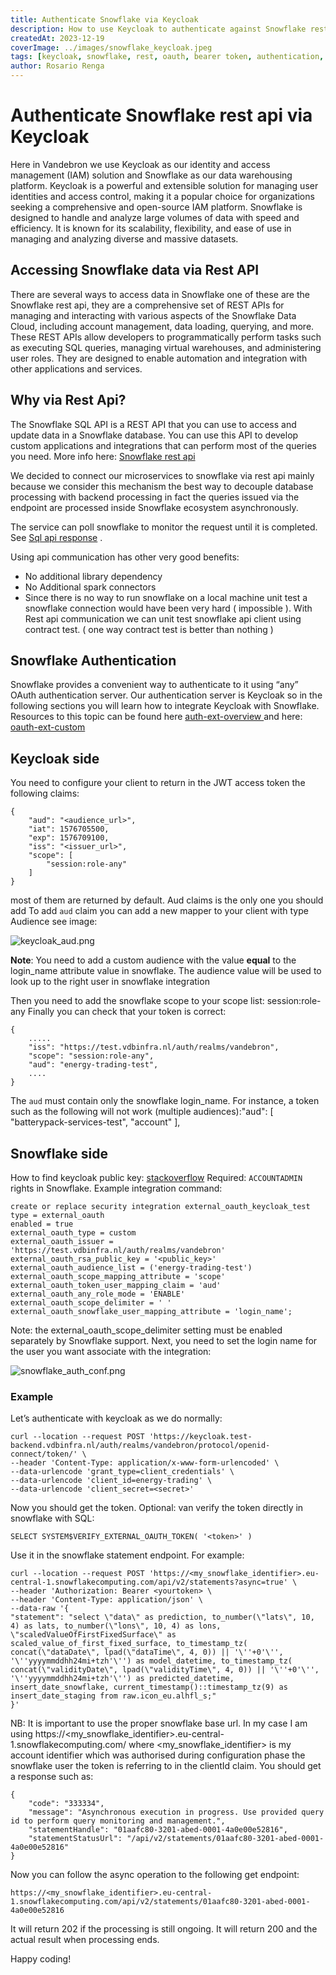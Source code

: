 ```yaml
---
title: Authenticate Snowflake via Keycloak
description: How to use Keycloak to authenticate against Snowflake rest api
createdAt: 2023-12-19
coverImage: ../images/snowflake_keycloak.jpeg
tags: [keycloak, snowflake, rest, oauth, bearer token, authentication, security]
author: Rosario Renga
---
```



# Authenticate Snowflake rest api via Keycloak

Here in Vandebron  we use Keycloak as our identity and access management (IAM) solution and Snowflake as our data warehousing platform. 
Keycloak is a powerful and extensible solution for managing user identities and access control, making it a popular choice for organizations seeking a comprehensive and open-source IAM platform.
Snowflake is designed to handle and analyze large volumes of data with speed and efficiency. It is known for its scalability, flexibility, and ease of use in managing and analyzing diverse and massive datasets.

## Accessing Snowflake data via Rest API

There are several ways to access data in Snowflake one of these are the Snowflake rest api, they are a comprehensive set of REST APIs for managing and interacting with various aspects of the Snowflake Data Cloud, including account management, data loading, querying, and more.
These REST APIs allow developers to programmatically perform tasks such as executing SQL queries, managing virtual warehouses, and administering user roles. They are designed to enable automation and integration with other applications and services.

## Why via Rest Api?

The Snowflake SQL API is a REST API that you can use to access and update data in a Snowflake database. You can use this API to develop custom applications and integrations that can perform most of the queries you need. More info here: [Snowflake rest api](https://docs.snowflake.com/en/developer-guide/sql-api/index)

We decided to connect our microservices to snowflake via rest api mainly because we consider this mechanism the best way to decouple database processing with backend processing in fact the queries issued via the endpoint are processed inside Snowflake ecosystem asynchronously.

The service can poll snowflake to monitor the request until it is completed. See [Sql api response](https://docs.snowflake.com/en/developer-guide/sql-api/handling-responses) .

Using api communication has other very good benefits:

- No additional library dependency
- No Additional spark connectors
- Since there is no way to run snowflake on a local machine unit test a snowflake connection would have been very hard ( impossible ). With Rest api communication we can unit test snowflake api client using contract test. ( one way contract test is better than nothing )

## Snowflake Authentication

Snowflake provides a convenient way to authenticate to it using “any” OAuth authentication server. Our authentication server is Keycloak so in the following sections you will learn how to integrate Keycloak with Snowflake.
Resources to this topic can be found here [auth-ext-overview ](https://docs.snowflake.com/en/user-guide/oauth-ext-overview)  and here: [oauth-ext-custom](https://docs.snowflake.com/en/user-guide/oauth-ext-custom)


## Keycloak side

You need to configure your client to return in the JWT access token the following claims:

```
{
    "aud": "<audience_url>",
    "iat": 1576705500,
    "exp": 1576709100,
    "iss": "<issuer_url>",
    "scope": [
        "session:role-any"
    ]
}
```

most of them are returned by default. Aud claims is the only one you should add
To add `aud` claim you can add a new mapper to your client with type Audience see image:

![keycloak_aud.png](../images/keycloak_aud.png "Keycloak aud mapper")

**Note**: You need to add a custom audience with the value **equal** to the login_name attribute value in snowflake. The audience value will be used to look up to the right user in snowflake integration

Then you need to add the snowflake scope to your scope list: session:role-any
Finally you can check that your token is correct:

```
{
    .....
    "iss": "https://test.vdbinfra.nl/auth/realms/vandebron",
    "scope": "session:role-any",
    "aud": "energy-trading-test",
    ....
}
```

The `aud` must contain only the snowflake login_name. For instance, a token such as the following will not work (multiple audiences):"aud": [     "batterypack-services-test",     "account"   ],

## Snowflake side

How to find keycloak public key: [stackoverflow](https://stackoverflow.com/a/57457227)
Required: `ACCOUNTADMIN` rights in Snowflake.
Example integration command:

```
create or replace security integration external_oauth_keycloak_test
type = external_oauth
enabled = true
external_oauth_type = custom
external_oauth_issuer = 'https://test.vdbinfra.nl/auth/realms/vandebron'
external_oauth_rsa_public_key = '<public_key>'
external_oauth_audience_list = ('energy-trading-test')
external_oauth_scope_mapping_attribute = 'scope'
external_oauth_token_user_mapping_claim = 'aud'
external_oauth_any_role_mode = 'ENABLE'
external_oauth_scope_delimiter = ' '
external_oauth_snowflake_user_mapping_attribute = 'login_name';
```

Note: the external_oauth_scope_delimiter setting must be enabled separately by Snowflake support.
Next, you need to set the login name for the user you want associate with the integration:

![snowflake_auth_conf.png](../images/snowflake_auth_conf.png "Snowflake auth configuration")

### Example

Let’s authenticate with keycloak as we do normally:

```
curl --location --request POST 'https://keycloak.test-backend.vdbinfra.nl/auth/realms/vandebron/protocol/openid-connect/token/' \
--header 'Content-Type: application/x-www-form-urlencoded' \
--data-urlencode 'grant_type=client_credentials' \
--data-urlencode 'client_id=energy-trading' \
--data-urlencode 'client_secret=<secret>'
```

Now you should get the token. Optional: van verify the token directly in snowflake with SQL:

```
SELECT SYSTEM$VERIFY_EXTERNAL_OAUTH_TOKEN( '<token>' )
```

Use it in the snowflake statement endpoint. For example:

```
curl --location --request POST 'https://<my_snowflake_identifier>.eu-central-1.snowflakecomputing.com/api/v2/statements?async=true' \
--header 'Authorization: Bearer <yourtoken> \
--header 'Content-Type: application/json' \
--data-raw '{
"statement": "select \"data\" as prediction, to_number(\"lats\", 10, 4) as lats, to_number(\"lons\", 10, 4) as lons, \"scaledValueOfFirstFixedSurface\" as scaled_value_of_first_fixed_surface, to_timestamp_tz( concat(\"dataDate\", lpad(\"dataTime\", 4, 0)) || '\''+0'\'', '\''yyyymmddhh24mi+tzh'\'') as model_datetime, to_timestamp_tz( concat(\"validityDate\", lpad(\"validityTime\", 4, 0)) || '\''+0'\'', '\''yyyymmddhh24mi+tzh'\'') as predicted_datetime, insert_date_snowflake, current_timestamp()::timestamp_tz(9) as insert_date_staging from raw.icon_eu.alhfl_s;"
}'
```

NB: It is important to use the proper snowflake base url. In my case I am using https://<my_snowflake_identifier>.eu-central-1.snowflakecomputing.com/ where <my_snowflake_identifier> is my account identifier which was authorised during configuration phase the snowflake user the token is referring to in the clientId claim.
You should get a response such as:

```
{
    "code": "333334",
    "message": "Asynchronous execution in progress. Use provided query id to perform query monitoring and management.",
    "statementHandle": "01aafc80-3201-abed-0001-4a0e00e52816",
    "statementStatusUrl": "/api/v2/statements/01aafc80-3201-abed-0001-4a0e00e52816"
}
```

Now you can follow the async operation to the following get endpoint:

```
https://<my_snowflake_identifier>.eu-central-1.snowflakecomputing.com/api/v2/statements/01aafc80-3201-abed-0001-4a0e00e52816
```

It will return 202 if the processing is still ongoing. It will return 200 and the actual result when processing ends.

Happy coding!